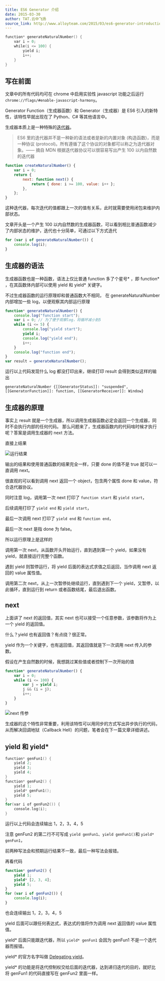 ```yaml
---
title: ES6 Generator 介绍
date: 2015-03-30
author: TAT.云中飞扬
source_link: http://www.alloyteam.com/2015/03/es6-generator-introduction/
---
```


<!-- {% raw %} - for jekyll -->

```c
function* generateNaturalNumber() {
    var i = 0;
    while(i <= 100) {
        yield i;
        i++;
    }
}
```

## 写在前面

文章中的所有代码均可在 chrome 中启用实验性 javascript 功能之后运行 `chrome://flags/#enable-javascript-harmony`。

Generator Function（生成器函数）和 Generator（生成器）是 ES6 引入的新特性，该特性早就出现在了 Python、C# 等其他语言中。

生成器本质上是一种特殊的[迭代器](https://developer.mozilla.org/zh-CN/docs/Web/JavaScript/Guide/The_Iterator_protocol)。

> ES6 里的迭代器并不是一种新的语法或者是新的内置对象 (构造函数)，而是一种协议 (protocol)。所有遵循了这个协议的对象都可以称之为迭代器对象。—— 摘自 MDN 根据迭代器协议可以很容易写出产生 100 以内自然数的迭代器

```javascript
function createNaturalNumber() {
    var i = 0;
    return {
        next: function next() {
            return { done: i >= 100, value: i++ };
        },
    };
}
```

这种迭代器，每次迭代的值都跟上一次的值有关系，此时就需要使用闭包来维护内部状态。

文章开头是一个产生 100 以内自然数的生成器函数，可以看到相比普通函数减少了内部状态的维护，迭代也十分简单，可通过以下方式迭代

```javascript
for (var i of generateNaturalNumber()) {
    console.log(i);
}
```

## 生成器的语法

生成器函数也是一种函数，语法上仅比普通 function 多了个星号\* ，即 function\* ，在其函数体内部可以使用 yield 和 yield\* 关键字。

不过生成器函数的运行原理却和普通函数大不相同， 在 generateNaturalNumber 内部增加一些 log，以便观察其内部运行原理

```javascript
function* generateNaturalNumber() {
    console.log("function start");
    var i = 0; // 为了便于观察log，将循环减小到5
    while (i <= 5) {
        console.log("yield start");
        yield i;
        console.log("yield end");
        i++;
    }
    console.log("function end");
}
var result = generateNaturalNumber();
```

运行以上代码发现什么 log 都没打印出来，继续打印 result 会得到类似这样的输出

    generateNaturalNumber {[[GeneratorStatus]]: "suspended", [[GeneratorFunction]]: function, [[GeneratorReceiver]]: Window}

## 生成器的原理

事实上 result 就是一个生成器，所以调用生成器函数必定会返回一个生成器，同时不会执行内部的任何代码。 那么问题来了，生成器函数内的代码啥时候才执行呢？答案是调用生成器的 next 方法。

直接上结果

![运行结果](http://www.alloyteam.com/wp-content/uploads/2015/03/QQ截图20150330155008.png)

输出的结果和使用普通函数的结果完全一样，只要 done 的值不是 true 就可以一直调用 next。

很直观的可以看到调用 next 返回一个 object，包含两个属性 done 和 value，符合迭代器协议。

同时注意 log，调用第一次 next 打印了 `function start` 和 `yield start`，

后续调用打印了 `yield end` 和 `yield start`，

最后一次调用 next 打印了 `yield end` 和 `function end`，

最后一次 next 是指 done 为 false。

所以运行原理上是这样的

调用第一次 next，从函数开头开始运行，直到遇到第一个 yield，如果没有 yield，就直接运行完整个函数。

遇到 yield 则暂停运行，将 yield 后面的表达式求值之后返回，当作调用 next 返回的 value 属性值。

调用第二次 next，从上一次暂停处继续运行，直到遇到下一个 yield，又暂停，以此循环，直到运行到 return 或者函数结尾，最后退出函数。

## next

上面讲了 next 的返回值，其实 next 也可以接受一个任意参数，该参数将作为上一个 yield 的返回值。

什么？yield 也有返回值？有点绕？很正常。

yield 作为一个关键字，也有返回值，其返回值就是下一次调用 next 传入的参数。

假设在产生自然数的时候，我想跳过某些值或者控制下一次开始的值

```javascript
function* generateNaturalNumber() {
    var i = 0;
    while (i <= 100) {
        var j = yield i;
        j && (i = j);
        i++;
    }
}
```

![next 传参](http://www.alloyteam.com/wp-content/uploads/2015/03/QQ截图20150330144105.png)

生成器的这个特性非常重要，利用该特性可以用同步的方式写出异步执行的代码，从而解决回调地狱（Callback Hell）的问题，笔者会在下一篇文章详细讲述。

## yield 和 yield\*

```c
function* genFun1() {
    yield 2;
    yield 3;
    yield 4;
}
function* genFun2() {
    yield 1;
    yield* genFun1();
    yield 5;
}
for(var i of genFun2()) {
    console.log(i);
}
```

运行以上代码会连续输出 1，2，3，4，5

注意 genFun2 的第二行不可写成 `yield genFun1`、`yield genFun1()`和 `yield* genFun1`，

前两种写法会和预期运行结果不一致，最后一种写法会报错。

再看代码

```javascript
function* genFun2() {
    yield 1;
    yield* [2, 3, 4];
    yield 5;
}
for (var i of genFun2()) {
    console.log(i);
}
```

也会连续输出 1，2，3，4，5

yield 后面可以跟任何表达式，表达式的值将作为调用 next 返回值的 value 属性值。

yield\* 后面只能跟迭代器，所以 `yield* genFun1` 会因为 genFun1 不是一个迭代器而报错。

yield\* 的官方名字叫做 [Delegating yield](http://wiki.ecmascript.org/doku.php?id=harmony:generators)。

yield\* 的功能是将迭代控制权交给后面的迭代器，达到递归迭代的目的，就好比将 genFun1 的代码直接写在 genFun2 里面一样。


<!-- {% endraw %} - for jekyll -->